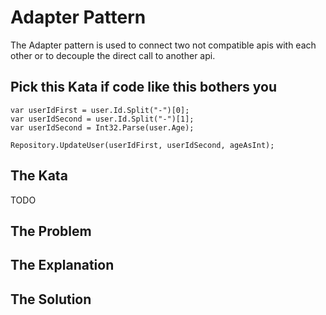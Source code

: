 # Adapter Pattern
The Adapter pattern is used to connect two not compatible apis with each other or to decouple the direct call to another api.

## Pick this Kata if code like this bothers you
```
var userIdFirst = user.Id.Split("-")[0];
var userIdSecond = user.Id.Split("-")[1];
var userIdSecond = Int32.Parse(user.Age);

Repository.UpdateUser(userIdFirst, userIdSecond, ageAsInt);
```

## The Kata

TODO

## The Problem

## The Explanation

## The Solution
